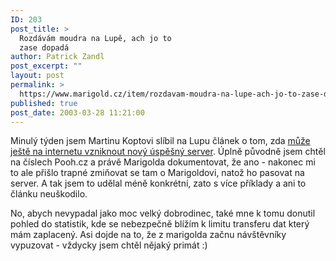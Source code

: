 ```yaml
---
ID: 203
post_title: >
  Rozdávám moudra na Lupě, ach jo to
  zase dopadá
author: Patrick Zandl
post_excerpt: ""
layout: post
permalink: >
  https://www.marigold.cz/item/rozdavam-moudra-na-lupe-ach-jo-to-zase-dopada
published: true
post_date: 2003-03-28 11:21:00
---
```

<P>Minulý týden jsem Martinu Koptovi slíbil na Lupu článek o tom, zda <A href="http://www.lupa.cz/clanek.php3?show=2771" target=_blank>může ještě na internetu vzniknout nový úspěšný server</A>. Úplně původně jsem chtěl na číslech Pooh.cz a právě Marigolda dokumentovat, že ano - nakonec mi to ale přišlo trapné zmiňovat se tam o Marigoldovi, natož ho pasovat na server. A tak jsem to udělal méně konkrétní, zato s více příklady a ani to článku neuškodilo. </P>
<P>No, abych nevypadal jako moc velký dobrodinec, také mne k tomu donutil pohled do statistik, kde se nebezpečně blížím k limitu transferu dat který mám zaplacený. Asi dojde na to, že z marigolda začnu návštěvníky vypuzovat - vždycky&#160;jsem chtěl nějaký primát :)&#160;</P>